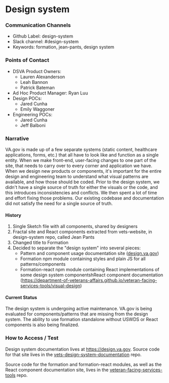 # Design system

### Communication Channels
- Github Label: design-system
- Slack channel: #design-system
- Keywords: formation, jean-pants, design system

### Points of Contact
- DSVA Product Owners:
  - Lauren Alexanderson 
  - Leah Bannon 
  - Patrick Bateman 
- Ad Hoc Product Manager: Ryan Luu 
- Design POCs:
  - Jared Cunha 
  - Emily Waggoner 
- Engineering POCs:
  - Jared Cunha 
  - Jeff Balboni 
  
### Narrative

VA.gov is made up of a few separate systems (static content, healthcare applications, forms, etc.) that all have to look like and function as a single entity. When we make front-end, user-facing changes to one part of the site, that needs to carry over to every corner and application we have. When we design new products or components, it's important for the entire design and engineering team to understand what visual patterns are available, and how those should be coded. Prior to the design system, we didn't have a single source of truth for either the visuals or the code, and this introduces inconsistencies and conflicts. We then spent a lot of time and effort fixing those problems. Our existing codebase and documentation did not satisfy the need for a single source of truth.

#### History

1. Single Sketch file with all components, shared by designers
2. Fractal site and React components extracted from vets-website, in design-system repo, called Jean Pants
3. Changed title to Formation
4. Decided to separate the "design system" into several pieces:
   - Pattern and component usage documentation site ([design.va.gov](https://design.va.gov))
   - Formation npm module containing styles and plain JS for all patterns/components
   - Formation-react npm module containing React implementations of some design system componentshReact component documentation (https://department-of-veterans-affairs.github.io/veteran-facing-services-tools/visual-design)

#### Current Status

The design system is undergoing active maintenance. VA.gov is being evaluated for components/patterns that are missing from the design system. The ability to use formation standalone without USWDS or React components is also being finalized.

### How to Access / Test

Design system documentation lives at https://design.va.gov. Source code for that site lives in the [vets-design-system-documentation](https://github.com/department-of-veterans-affairs/vets-design-system-documentation) repo.

Source code for the formation and formation-react modules, as well as the React component documentation site, lives in the [veteran-facing-services-tools](https://github.com/department-of-veterans-affairs/veteran-facing-services-tools) repo.
